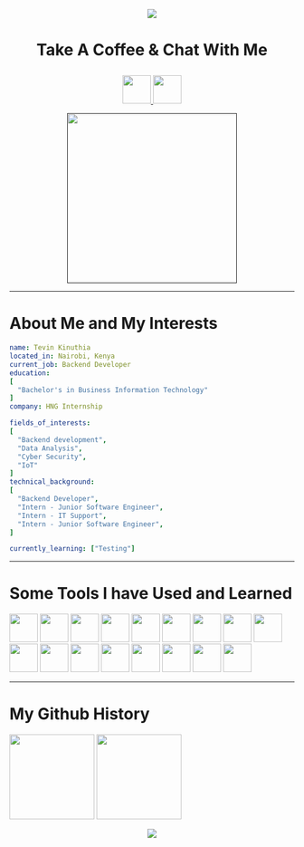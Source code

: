 <p align="center"><img src="https://capsule-render.vercel.app/api?type=waving&color=gradient&height=100&section=header&text=Hello!&animation=fadeIn&fontSize=90" /></p>

# <p align="center">Take A Coffee & Chat With Me </p>

<p align="center">
  <a href="https://tevink.netlify.app/">
    <img height="50" src="https://user-images.githubusercontent.com/42199000/198269877-4cf4e6fa-ce8c-4c6a-871f-40a496f59ec9.png" />
  </a>

  <a href="https://www.linkedin.com/in/tevin-kinuthia-732803ba">
    <img height="50" src="https://user-images.githubusercontent.com/42199000/198270255-da8da825-b3f2-4151-8506-632b26d15f03.png" />
  </a>
</p>

<p align="center">
  <a href="">
    <img height="300" src="https://media0.giphy.com/media/3lvqNXheb679S/200.gif"/>
  </a>
</p>

<hr/>

# About Me and My Interests
```yaml
name: Tevin Kinuthia
located_in: Nairobi, Kenya
current_job: Backend Developer
education: 
[
  "Bachelor's in Business Information Technology"
]
company: HNG Internship

fields_of_interests:
[
  "Backend development",
  "Data Analysis",
  "Cyber Security",
  "IoT"
]
technical_background:
[
  "Backend Developer",
  "Intern - Junior Software Engineer",
  "Intern - IT Support",
  "Intern - Junior Software Engineer",
]

currently_learning: ["Testing"]
```

<hr/>

# Some Tools I have Used and Learned
<p>
  <img height="50" src="https://cdn.jsdelivr.net/gh/devicons/devicon/icons/vscode/vscode-original.svg" />    
  <img height="50" src="https://cdn.jsdelivr.net/gh/devicons/devicon/icons/javascript/javascript-plain.svg" />
  <img height="50" src="https://cdn.jsdelivr.net/gh/devicons/devicon/icons/nodejs/nodejs-original.svg" />
  <img height="50" src="https://cdn.jsdelivr.net/gh/devicons/devicon/icons/express/express-original.svg" />
  <img height="50" src="https://cdn.jsdelivr.net/gh/devicons/devicon/icons/vuejs/vuejs-original.svg" />
  <img height="50" src="https://cdn.jsdelivr.net/gh/devicons/devicon/icons/react/react-original.svg" />
  <img height="50" src="https://cdn.jsdelivr.net/gh/devicons/devicon/icons/php/php-plain.svg" />
  <img height="50" src="https://cdn.jsdelivr.net/gh/devicons/devicon/icons/laravel/laravel-plain.svg" />
  <img height="50" src="https://cdn.jsdelivr.net/gh/devicons/devicon/icons/mysql/mysql-original-wordmark.svg" />
  <img height="50" src="https://cdn.jsdelivr.net/gh/devicons/devicon/icons/mongodb/mongodb-original-wordmark.svg" />
  <img height="50" src="https://cdn.jsdelivr.net/gh/devicons/devicon/icons/flutter/flutter-original.svg" />
  <img height="50" src="https://cdn.jsdelivr.net/gh/devicons/devicon/icons/graphql/graphql-plain.svg" />
  <img height="50" src="https://cdn.jsdelivr.net/gh/devicons/devicon/icons/python/python-original.svg" />
  <img height="50" src="https://cdn.jsdelivr.net/gh/devicons/devicon/icons/jupyter/jupyter-original-wordmark.svg" />
  <img height="50" src="https://cdn.jsdelivr.net/gh/devicons/devicon/icons/figma/figma-original.svg" />
  <img height="50" src="https://cdn.jsdelivr.net/gh/devicons/devicon/icons/cplusplus/cplusplus-original.svg" />
  <img height="50" src="https://cdn.jsdelivr.net/gh/devicons/devicon/icons/arduino/arduino-original.svg" />      
</p>

<hr/>

# My Github History

<p>
  <img height="150" src="https://github-readme-stats.vercel.app/api?username=tvn0&count_private=true&show_icons=true&theme=radical" />
  
  <img height="150" src="https://github-readme-stats.vercel.app/api/top-langs/?username=tvn0&layout=compact&theme=radical" />
</p>

<p align="center"><img src="https://capsule-render.vercel.app/api?type=waving&color=gradient&height=100&section=header&animation=fadeIn&fontSize=90" /></p>



  
